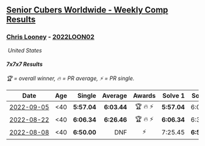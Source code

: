 <style>table {white-space: nowrap;}</style>
<link rel="stylesheet" type="text/css" href="/scw-comp/css/flags.css" />

## [Senior Cubers Worldwide - Weekly Comp Results](/scw-comp/results/)
### [Chris Looney](README.md) - [2022LOON02](https://www.worldcubeassociation.org/persons/2022LOON02?event=777)

<i class="flag flag-US" />&nbsp;United States

#### 7x7x7 Results

<span style="white-space: nowrap;">🏆 = overall winner</span>, <span style="white-space: nowrap;">🔥 = PR average</span>, <span style="white-space: nowrap;">⚡ = PR single</span>.

| Date | Age | Single | Average | Awards | Solve 1 | Solve 2 | Solve 3 | Video |
| :--: | :--: | --: | --: | :--: | --: | --: | --: | :-- |
| [2022-09-05](../../results/2022-09-05/777.md) | <40 | **5:57.04** | **6:03.44** | 🏆 🔥 ⚡ | **5:57.04** | 6:06.64 | 6:06.65 | [Desktop](https://www.facebook.com/chris.looney/videos/1223511228219734) / [Mobile](https://m.facebook.com/chris.looney/videos/1223511228219734) |
| [2022-08-22](../../results/2022-08-22/777.md) | <40 | **6:06.34** | **6:26.46** | 🏆 🔥 ⚡ | **6:06.34** | 6:37.90 | 6:35.14 | [Desktop](https://www.facebook.com/chris.looney/videos/1301838813888560) / [Mobile](https://m.facebook.com/chris.looney/videos/1301838813888560) |
| [2022-08-08](../../results/2022-08-08/777.md) | <40 | **6:50.00** | DNF | ⚡ | 7:25.45 | **6:50.00** | DNS | [Desktop](https://www.facebook.com/chris.looney/videos/395836309321166) / [Mobile](https://m.facebook.com/chris.looney/videos/395836309321166) |


<!-- Global site tag (gtag.js) - Google Analytics -->
<script async src="https://www.googletagmanager.com/gtag/js?id=UA-86348435-3"></script>
<script>window.dataLayer = window.dataLayer || []; function gtag() {dataLayer.push(arguments);} gtag('js', new Date()); gtag('config', 'UA-86348435-3');</script>
